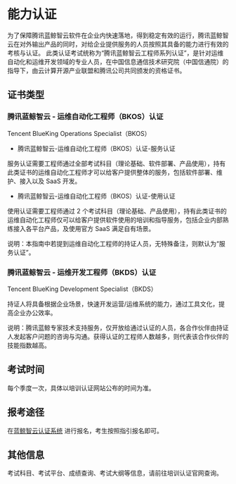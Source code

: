 # 能力认证

为了保障腾讯蓝鲸智云软件在企业内快速落地，得到稳定有效的运行，腾讯蓝鲸智云在对外输出产品的同时，对给企业提供服务的人员按照其具备的能力进行有效的考核与认证。
此类认证考试统称为“腾讯蓝鲸智云工程师系列认证”，是针对运维自动化和运维开发领域的专业人员，在中国信息通信技术研究院（中国信通院）的指导下，由云计算开源产业联盟和腾讯公司共同颁发的资格证书。

## 证书类型

### 腾讯蓝鲸智云 - 运维自动化工程师（BKOS）认证

Tencent BlueKing Operations Specialist（BKOS）

- 腾讯蓝鲸智云-运维自动化工程师（BKOS）认证-服务认证

服务认证需要工程师通过全部考试科目（理论基础、软件部署、产品使用），持有此类证书的运维自动化工程师才可以给客户提供整体的服务，包括软件部署、维护、接入以及 SaaS 开发。

- 腾讯蓝鲸智云-运维自动化工程师（BKOS）认证-使用认证

使用认证需要工程师通过 2 个考试科目（理论基础、产品使用），持有此类证书的运维自动化工程师仅可以给客户提供软件使用的培训和指导服务，包括企业内部熟练接入各平台产品，及使用官方 SaaS 满足自有场景。

说明：本指南中若提到运维自动化工程师的持证人员，无特殊备注，则默认为“服务认证”。

### 腾讯蓝鲸智云 - 运维开发工程师（BKDS）认证

Tencent BlueKing Development Specialist（BKDS）

持证人将具备根据企业场景，快速开发运营/运维系统的能力，通过工具文化，提高企业办公效率。

说明：腾讯蓝鲸专家技术支持服务，仅开放给通过认证的人员，各合作伙伴由持证人发起客户问题的咨询与沟通。获得认证的工程师人数越多，则代表该合作伙伴的技能指数越高。

## 考试时间

每个季度一次，具体以培训认证网站公布的时间为准。

## 报考途径

在[蓝鲸智云认证系统](https://bk.tencent.com/exam-v2/#/) 进行报名，考生按照指引报名即可。

## 其他信息

考试科目、考试平台、成绩查询、考试大纲等信息，请前往培训认证官网查询。
